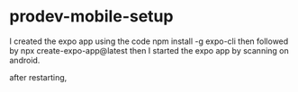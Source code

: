 # prodev-mobile-setup

I created the expo app using the code npm install -g expo-cli
then followed by npx create-expo-app@latest
then  I started the expo app by scanning on android.

after restarting, 